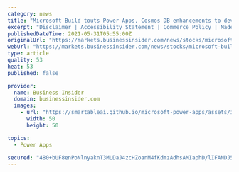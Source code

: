 ```yaml
---
category: news
title: "Microsoft Build touts Power Apps, Cosmos DB enhancements to develop code faster"
excerpt: "Disclaimer | Accessibility Statement | Commerce Policy | Made In NYC | Stock quotes by finanzen.net Microsoft emphasized speed and ease of development in announcements for Power Apps, Power BI ..."
publishedDateTime: 2021-05-31T05:55:00Z
originalUrl: "https://markets.businessinsider.com/news/stocks/microsoft-build-touts-power-apps--cosmos-db-enhancements-to-develop-code-faster-10189341"
webUrl: "https://markets.businessinsider.com/news/stocks/microsoft-build-touts-power-apps--cosmos-db-enhancements-to-develop-code-faster-10189341"
type: article
quality: 53
heat: 53
published: false

provider:
  name: Business Insider
  domain: businessinsider.com
  images:
    - url: "https://smartableai.github.io/microsoft-power-apps/assets/images/organizations/businessinsider.com-50x50.jpg"
      width: 50
      height: 50

topics:
  - Power Apps

secured: "480+bUF8enPoNlnyaknT3MLDaJ4zcHZoanM4fKdmzAdhsAMIaphD/lIFANDJ5OX36DcKu8vYUyEkWmusbvImqKYFwOmPaVHZ3q7YLbRpoLlmAF/mhvhOFYHPXAGGecCIVzX0b6m6jURmbdPh9YdByqKLxxOZ9ayuchaUT+/g008BIek+wxdJBczfH/MykRkw8axR7Ql2w7LBmmlH1jMVfsZbHeaVnA9rH/Z1JfpsuQZKwh0jp+hS/6fYJ3JpPytpX6zzKMaHbas7LULYDFCwK75/6AfEodtYHmh6UugskHLDLSXIZ+pHhR5oS40wlJX9ojAYiPcxcR4enMe9OkdlVgkqergYH81HIvKa0Pawy1c=;3QGRpWOE0ZvSP5Fvtm+1UA=="
---
```


